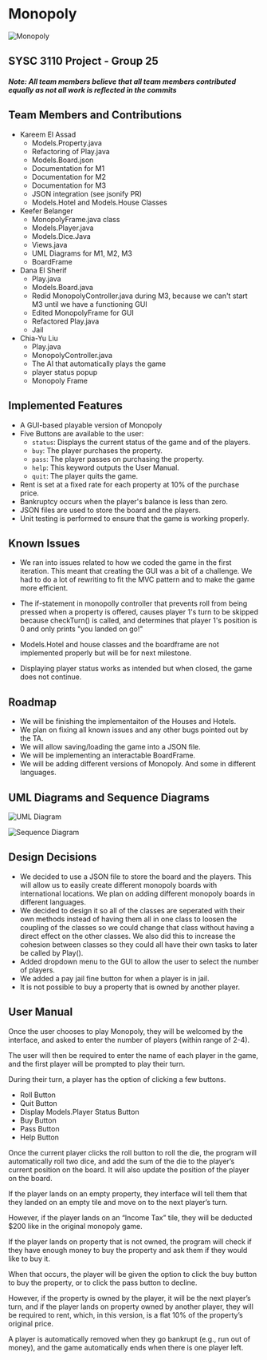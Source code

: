 # Monopoly

![Monopoly](/diagrams/showcaseM3.PNG)

## SYSC 3110 Project - Group 25

##### Note: All team members believe that all team members contributed equally as not all work is reflected in the commits

## Team Members and Contributions

* Kareem El Assad
  * Models.Property.java
  * Refactoring of Play.java
  * Models.Board.json
  * Documentation for M1
  * Documentation for M2
  * Documentation for M3
  * JSON integration (see jsonify PR)
  * Models.Hotel and Models.House Classes
* Keefer Belanger
  * MonopolyFrame.java class
  * Models.Player.java
  * Models.Dice.Java
  * Views.java
  * UML Diagrams for M1, M2, M3
  * BoardFrame
* Dana El Sherif
  * Play.java
  * Models.Board.java
  * Redid MonopolyController.java during M3, because we can't start M3 until we have a functioning GUI
  * Edited MonopolyFrame for GUI
  * Refactored Play.java
  * Jail
* Chia-Yu Liu
  * Play.java
  * MonopolyController.java
  * The AI that automatically plays the game
  * player status popup 
  * Monopoly Frame

## Implemented Features

* A GUI-based playable version of Monopoly
* Five Buttons are available to the user:
  * `status`: Displays the current status of the game and of the players.
  * `buy`: The player purchases the property.
  * `pass`: The player passes on purchasing the property.
  * `help`: This keyword outputs the User Manual.
  * `quit`: The player quits the game.
* Rent is set at a fixed rate for each property at 10% of the purchase price.
* Bankruptcy occurs when the player's balance is less than zero.
* JSON files are used to store the board and the players.
* Unit testing is performed to ensure that the game is working properly.

## Known Issues

* We ran into issues related to how we coded the game in the first iteration. This meant that creating the GUI was a bit of a challenge. We had to do a lot of rewriting to fit the MVC pattern and to make the game more efficient.

* The if-statement in monopolly controller that prevents roll from being pressed when a property is offered, causes player 1's turn to be skipped because checkTurn() is called, and determines that player 1's position is 0 and only prints "you landed on go!"

* Models.Hotel and house classes and the boardframe are not implemented properly but will be for next milestone.

* Displaying player status works as intended but when closed, the game does not continue.

## Roadmap

* We will be finishing the implementaiton of the Houses and Hotels.
* We plan on fixing all known issues and any other bugs pointed out by the TA.
* We will allow saving/loading the game into a JSON file.
* We will be implementing an interactable BoardFrame.
* We will be adding different versions of Monopoly. And some in different languages.

## UML Diagrams and Sequence Diagrams

![UML Diagram](/diagrams/img/M2-UML.png)

![Sequence Diagram](/diagrams/img/M2-Sequence-Diagram.png)

## Design Decisions

* We decided to use a JSON file to store the board and the players. This will allow us to easily create different monopoly boards with international locations. We plan on adding different monopoly boards in different languages.
* We decided to design it so all of the classes are seperated with their own methods instead of having them all in one class to loosen the coupling of the classes so we could change that class without having a direct effect on the other classes. We also did this to increase the cohesion between classes so they could all have their own tasks to later be called by Play().
* Added dropdown menu to the GUI to allow the user to select the number of players.
* We added a pay jail fine button for when a player is in jail.
* It is not possible to buy a property that is owned by another player.

## User Manual

Once the user chooses to play Monopoly, they will be welcomed by the interface, and asked to enter the number of players (within range of 2-4).

The user will then be required to enter the name of each player in the game, and the first player will be prompted to play their turn.

During their turn, a player has the option of clicking a few buttons.

* Roll Button
* Quit Button
* Display Models.Player Status Button
* Buy Button
* Pass Button
* Help Button

Once the current player clicks the roll button to roll the die, the program will automatically roll two dice, and add the sum of the die to the player’s current position on the board. It will also update the position of the player on the board.

If the player lands on an empty property, they interface will tell them that they landed on an empty tile and move on to the next player’s turn.

However, if the player lands on an “Income Tax” tile, they will be deducted $200 like in the original monopoly game.

If the player lands on property that is not owned, the program will check if they have enough money to buy the property and ask them if they would like to buy it.

When that occurs, the player will be given the option to click the buy button to buy the property, or to click the pass button to decline.

However, if the property is owned by the player, it will be the next player’s turn, and if the player lands on property owned by another player, they will be required to rent, which, in this version, is a flat 10% of the property’s original price.

A player is automatically removed when they go bankrupt (e.g., run out of money), and the game automatically ends when there is one player left.
